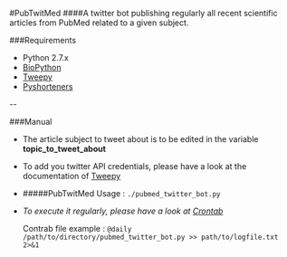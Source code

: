 #PubTwitMed
####A twitter bot publishing regularly all recent scientific articles from PubMed related to a given subject.


###Requirements
- Python 2.7.x
- [BioPython](https://biopython.org/wiki/Biopython)
- [Tweepy](http://www.tweepy.org/)
- [Pyshorteners](https://github.com/ellisonleao/pyshorteners)

--

###Manual
- The article subject to tweet about is to be edited in the variable **topic_to_tweet_about**

- To add you twitter API credentials, please have a look at the documentation of [Tweepy](http://tweepy.readthedocs.io/en/v3.5.0/getting_started.html#hello-tweepy)

- #####PubTwitMed Usage :
`./pubmed_twitter_bot.py`

- *To execute it regularly, please have a look at [Crontab](https://en.wikipedia.org/wiki/Cron)*

	Contrab file example :
	`@daily /path/to/directory/pubmed_twitter_bot.py >> path/to/logfile.txt 2>&1`
